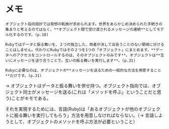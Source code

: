 # メモ

```
オブジェクト指向設計では発想の転換が求められます。世界をあらかじめ決められた手続きの集まりと考えるのではなく、**オブジェクト間で受け渡されるメッセージの連続**としてモデル化するのです。(p.18)
```

```
Rubyではデータと振る舞いを、２つの独立した、両者が決して出会うことのない領域に分けることはしません。代わりにRubyではその２つを1つの「オブジェクト」にまとめます。**データへのアクセスをコントロールするのは、そのオブジェクトのみです**。オブジェクトは**互いにメッセージを送り合うことで。互いの振る舞いを実行します**。(p.31)

Rubyに必要なのは、オブジェクトが**メッセージを送るための一般的な方法を用意すること**だけです。(p.31)
```

-> オブジェクトはデータと振る舞いを併せ持つ。オブジェクト指向では、オブジェクト同士がメッセージを送る(これは「メソッドを呼ぶ」ということだと思う)ことがキモである。

それを実現するためには、言語(Ruby)は「あるオブジェクトが他のオブジェクトに振る舞いを実行してもらう」方法を用意しなければならない。（→ 言語しようとして、オブジェクトのメソッドを呼ぶ方法が必要ということ）
